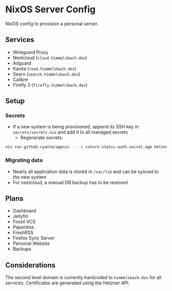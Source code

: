 # NixOS Server Config
NixOS config to provision a personal server.

## Services
- Wireguard Proxy
- Nextcloud (`cloud.himmelsbach.dev`)
- Adguard
- Kavita (`read.himmelsbach.dev`)
- Searx (`search.himmelsbach.dev`)
- Calibre
- Firefly 3 (`firefly.himmelsbach.dev`)

## Setup

### Secrets
- If a new system is being provisioned, append its SSH key in `secrets/secrets.nix` and add it to all managed secrets
  - Regenerate secrets:
```bash
nix run github:ryantm/agenix -- -e coturn-static-auth-secret.age hetzner-api-key.age hetzner-s3-secret.age kavita-token-key.age nextcloud-root-pw.age searx-environment.age wireguard-private-key.age firefly-iii-app-key.age
```

### Migrating data
- Nearly all application data is stored in `/var/lib` and can be synced to the new system
- For nextcloud, a manual DB backup has to be restored

## Plans
- Dashboard
- Jellyfin
- Fossil VCS
- Paperless
- FreshRSS
- Firefox Sync Server
- Personal Website
- Backups

## Considerations
The second level domain is currently hardcoded to `himmelsbach.dev` for all services.
Certificates are generated using the Hetzner API.
